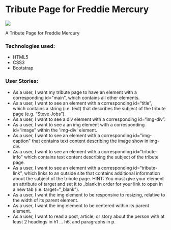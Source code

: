 <h1><strong>Tribute Page for Freddie Mercury</strong></h1>
<img src="https://raw.githubusercontent.com/scpejj/FreddieTribute/main/assets/Screenshot.png">
<p>A Tribute Page for Freddie Mercury </p>
<h3>Technologies used: </h3>
<ul>
	<li>HTML5</li>
	<li>CSS3</li>
	<li>Bootstrap</li>
</ul>
<h3>User Stories: </h3>
<ul>
	<li>As a user, I want my tribute page to have an element with a corresponding id="main", which contains all other elements.</li>
	<li>As a user, I want to see an element with a corresponding id=“title”, which contains a string (i.e. text) that describes the subject of the tribute page (e.g. “Steve Jobs”).</li>
  <li>As a user, I want to see a div element with a corresponding id=“img-div”.</li>
  <li>As a user, I want to see a an img element with a corresponding id=“image” within the 'img-div' element.</li>
  <li>As a user, I want to see an element with a corresponding id="img-caption" that contains text content describing the image show in img-div.</li>
  <li>As a user, I want to see an element with a corresponding id="tribute-info" which contains text content describing the subject of the tribute page.</li>
  <li>As a user, I want to see an element with a corresponding id=“tribute- link”, which links to an outside site that contains additional information about the subject of the tribute page.
HINT: You must give your element an attribute of target and set it to _blank in order for your link to open in a new tab (i.e. target=“_blank”).</li>
  <li>As a user, I want the img element to be responsive to resizing, relative to the width of its parent element.</li>
  <li>As a user, I want the img element to be centered within its parent element.</li>
  <li>As a user, I want to read a post, article, or story about the person with at least 2 headings in h1 ... h6, and paragraphs in p.</li>
</ul>
